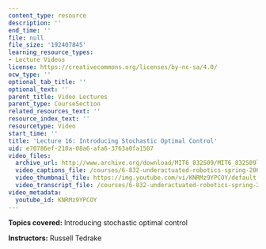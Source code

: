 ```yaml
---
content_type: resource
description: ''
end_time: ''
file: null
file_size: '192407845'
learning_resource_types:
- Lecture Videos
license: https://creativecommons.org/licenses/by-nc-sa/4.0/
ocw_type: ''
optional_tab_title: ''
optional_text: ''
parent_title: Video Lectures
parent_type: CourseSection
related_resources_text: ''
resource_index_text: ''
resourcetype: Video
start_time: ''
title: 'Lecture 16: Introducing Stochastic Optimal Control'
uid: e70786ef-210a-08a6-afa6-3763a0fa1507
video_files:
  archive_url: http://www.archive.org/download/MIT6_832S09/MIT6_832S09lec16_300k.mp4
  video_captions_file: /courses/6-832-underactuated-robotics-spring-2009/d9b0f2a329b95a048940c50d87e2b9d9_KNRMz9YPCOY.vtt
  video_thumbnail_file: https://img.youtube.com/vi/KNRMz9YPCOY/default.jpg
  video_transcript_file: /courses/6-832-underactuated-robotics-spring-2009/aa314c2b4d7f80cb98938d3ef5bb1e4f_KNRMz9YPCOY.pdf
video_metadata:
  youtube_id: KNRMz9YPCOY
---
```


**Topics covered:** Introducing stochastic optimal control

**Instructors:** Russell Tedrake

